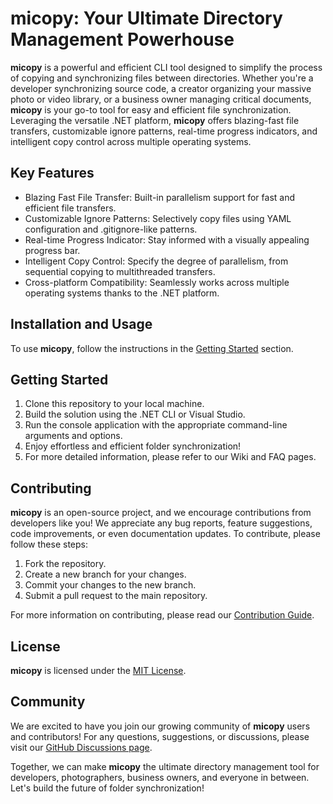 # micopy: Your Ultimate Directory Management Powerhouse

**micopy** is a powerful and efficient CLI tool designed to simplify the process of copying and synchronizing files between directories. Whether you're a developer synchronizing source code, a creator organizing your massive photo or video library, or a business owner managing critical documents, **micopy** is your go-to tool for easy and efficient file synchronization. Leveraging the versatile .NET platform, **micopy** offers blazing-fast file transfers, customizable ignore patterns, real-time progress indicators, and intelligent copy control across multiple operating systems.

## Key Features

- Blazing Fast File Transfer: Built-in parallelism support for fast and efficient file transfers.
- Customizable Ignore Patterns: Selectively copy files using YAML configuration and .gitignore-like patterns.
- Real-time Progress Indicator: Stay informed with a visually appealing progress bar.
- Intelligent Copy Control: Specify the degree of parallelism, from sequential copying to multithreaded transfers.
- Cross-platform Compatibility: Seamlessly works across multiple operating systems thanks to the .NET platform.

## Installation and Usage

To use **micopy**, follow the instructions in the [Getting Started](#getting-started) section.

## Getting Started

1. Clone this repository to your local machine.
1. Build the solution using the .NET CLI or Visual Studio.
1. Run the console application with the appropriate command-line arguments and options.
1. Enjoy effortless and efficient folder synchronization!
1. For more detailed information, please refer to our Wiki and FAQ pages.

## Contributing

**micopy** is an open-source project, and we encourage contributions from developers like you! We appreciate any bug reports, feature suggestions, code improvements, or even documentation updates. To contribute, please follow these steps:

1. Fork the repository.
1. Create a new branch for your changes.
1. Commit your changes to the new branch.
1. Submit a pull request to the main repository.

For more information on contributing, please read our [Contribution Guide](/CONTRIBUTING.md).

## License

**micopy** is licensed under the [MIT License](https://github.com/anmalkov/micopy/blob/main/LICENSE).

## Community

We are excited to have you join our growing community of **micopy** users and contributors! For any questions, suggestions, or discussions, please visit our [GitHub Discussions page](https://github.com/anmalkov/micopy/discussions).

Together, we can make **micopy** the ultimate directory management tool for developers, photographers, business owners, and everyone in between. Let's build the future of folder synchronization!
